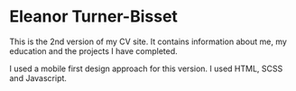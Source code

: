 # Eleanor Turner-Bisset

This is the 2nd version of my CV site. It contains information about me, my education and the projects I have completed.

I used a mobile first design approach for this version. I used HTML, SCSS and Javascript.
